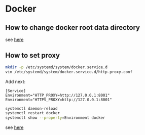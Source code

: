 # Docker

## How to change docker root data directory

see [here](https://tienbm90.medium.com/how-to-change-docker-root-data-directory-89a39be1a70b)

## How to set proxy

```bash
mkdir -p /etc/systemd/system/docker.service.d
vim /etc/systemd/system/docker.service.d/http-proxy.conf
```

Add next:

```text
[Service]
Environment="HTTP_PROXY=http://127.0.0.1:8001"
Environment="HTTPS_PROXY=http://127.0.0.1:8001"
```

```bash
systemctl daemon-reload
systemctl restart docker
systemctl show --property=Environment docker
```

see [here](https://linux.do/t/topic/111276)
